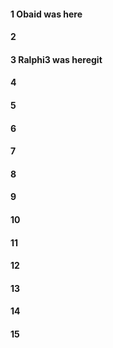 #### 1 Obaid was here
#### 2
#### 3 Ralphi3 was heregit
#### 4
#### 5
#### 6
#### 7
#### 8
#### 9
#### 10
#### 11
#### 12
#### 13
#### 14
#### 15